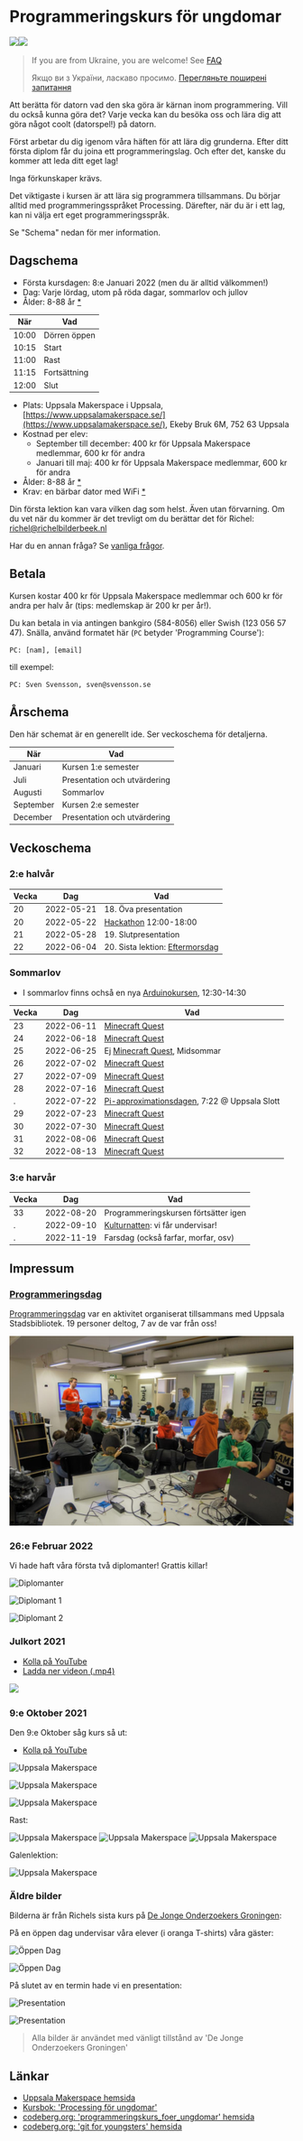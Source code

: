 # Programmeringskurs för ungdomar

![](pics/uppsala_makerspace_50.png)![](pics/processing3_logo_50.png)

> If you are from Ukraine, you are welcome! See [FAQ](faq.md)
>
> Якщо ви з України, ласкаво просимо. [Перегляньте поширені запитання](faq.md)

Att berätta för datorn vad den ska göra är kärnan inom programmering.
Vill du också kunna göra det? Varje vecka kan du besöka oss
och lära dig att göra något coolt (datorspel!) på datorn.

Först arbetar du dig igenom våra häften för att lära dig grunderna.
Efter ditt första diplom får du joina ett programmeringslag.
Och efter det, kanske du kommer att leda ditt eget lag!

Inga förkunskaper krävs.

Det viktigaste i kursen är att lära sig programmera tillsammans.
Du börjar alltid med programmeringsspråket Processing.
Därefter, när du är i ett lag, kan ni välja ert eget programmeringsspråk.

Se "Schema" nedan för mer information.

## Dagschema

 * Första kursdagen: 8:e Januari 2022 (men du är alltid välkommen!)
 * Dag: Varje lördag, utom på röda dagar, sommarlov och jullov
 * Ålder: 8-88 år [*](faq.md)

När  |Vad
-----|---------------
10:00|Dörren öppen
10:15|Start
11:00|Rast
11:15|Fortsättning
12:00|Slut

 * Plats: Uppsala Makerspace i Uppsala, [https://www.uppsalamakerspace.se/](https://www.uppsalamakerspace.se/),
   Ekeby Bruk 6M, 752 63 Uppsala
 * Kostnad per elev:
   * September till december: 400 kr för Uppsala Makerspace medlemmar, 600 kr för andra
   * Januari till maj: 400 kr för Uppsala Makerspace medlemmar, 600 kr för andra
 * Ålder: 8-88 år [*](faq.md)
 * Krav: en bärbar dator med WiFi [*](faq.md)

Din första lektion kan vara vilken dag som helst.
Även utan förvarning.
Om du vet när du kommer är det trevligt om du berättar det för Richel: richel@richelbilderbeek.nl

Har du en annan fråga? Se [vanliga frågor](faq.md).

## Betala

Kursen kostar 400 kr för Uppsala Makerspace medlemmar
och 600 kr för andra per halv år (tips: medlemskap är 200 kr per år!).

Du kan betala in via antingen bankgiro (584-8056) eller Swish (123 056 57 47).
Snälla, använd formatet här (`PC` betyder 'Programming Course'):

```
PC: [nam], [email]
```

till exempel:

```
PC: Sven Svensson, sven@svensson.se
```

## Årschema

Den här schemat är en generellt ide. Ser veckoschema för detaljerna.

När      |Vad
---------|----------------------------
Januari  |Kursen 1:e semester
Juli     |Presentation och utvärdering 
Augusti  |Sommarlov
September|Kursen 2:e semester
December |Presentation och utvärdering

## Veckoschema

### 2:e halvår

Vecka| Dag      |Vad
-----|----------|-------------------------------------
20   |2022-05-21|18. Öva presentation
20   |2022-05-22|[Hackathon](20220522_hackathon.md) 12:00-18:00
21   |2022-05-28|19. Slutpresentation
22   |2022-06-04|20. Sista lektion: [Eftermorsdag](20220604_eftermorsdag.md)

### Sommarlov

 * I sommarlov finns ochså en nya [Arduinokursen](https://github.com/richelbilderbeek/arduinokurs), 12:30-14:30
 
Vecka| Dag      |Vad
-----|----------|-------------------------------------
23   |2022-06-11|[Minecraft Quest](https://github.com/djog/minecraft_quest)
24   |2022-06-18|[Minecraft Quest](https://github.com/djog/minecraft_quest)
25   |2022-06-25|Ej [Minecraft Quest](https://github.com/djog/minecraft_quest), Midsommar
26   |2022-07-02|[Minecraft Quest](https://github.com/djog/minecraft_quest)
27   |2022-07-09|[Minecraft Quest](https://github.com/djog/minecraft_quest)
28   |2022-07-16|[Minecraft Quest](https://github.com/djog/minecraft_quest)
.    |2022-07-22|[Pi-approximationsdagen](https://github.com/richelbilderbeek/pi_approximation_day), 7:22 @ Uppsala Slott
29   |2022-07-23|[Minecraft Quest](https://github.com/djog/minecraft_quest)
30   |2022-07-30|[Minecraft Quest](https://github.com/djog/minecraft_quest)
31   |2022-08-06|[Minecraft Quest](https://github.com/djog/minecraft_quest)
32   |2022-08-13|[Minecraft Quest](https://github.com/djog/minecraft_quest)

### 3:e harvår

Vecka| Dag      |Vad
-----|----------|-------------------------------------
33   |2022-08-20|Programmeringskursen förtsätter igen
.    |2022-09-10|[Kulturnatten](20220910_kulturnatten.md): vi får undervisar!
.    |2022-11-19|Farsdag (också farfar, morfar, osv)

## Impressum

### [Programmeringsdag](github.com/richelbilderbeek/programmeringsdag_usb_2022)

[Programmeringsdag](github.com/richelbilderbeek/programmeringsdag_usb_2022)
var en aktivitet organiserat tillsammans med Uppsala Stadsbibliotek. 
19 personer deltog, 7 av de var från oss!

![](pics/programmeringsdag_usb_2022.jpg)

### 26:e Februar 2022

Vi hade haft våra första två diplomanter! Grattis killar!

![Diplomanter](pics/diplomanter_20220226.jpg)

![Diplomant 1](pics/diplomant_1_20220226.jpg)

![Diplomant 2](pics/diplomant_2_20220226.jpg)

### Julkort 2021

 * [Kolla på YouTube](https://youtu.be/YIf3dGh4ikY)
 * [Ladda ner videon (.mp4)](programs/julkort_20211218/julkort_20211218.mp4)

![](programs/julkort_20211218/julkort_20211218.png)


### 9:e Oktober 2021

Den 9:e Oktober såg kurs så ut:

 * [Kolla på YouTube](https://youtu.be/xWUhRymx69w)

![Uppsala Makerspace](pics/2021109_1.jpg)

![Uppsala Makerspace](pics/2021109_2.jpg)

![Uppsala Makerspace](pics/2021109_3.jpg)

Rast:

![Uppsala Makerspace](pics/20211009/IMG_20211009_111252.jpg)
![Uppsala Makerspace](pics/20211009/IMG_20211009_111254.jpg)
![Uppsala Makerspace](pics/20211009/IMG_20211009_111257.jpg)

Galenlektion:

![Uppsala Makerspace](pics/20211009/IMG_20211009_111800.jpg)

### Äldre bilder

Bilderna är från Richels sista kurs på [De Jonge Onderzoekers Groningen](https://www.djog.nl/):

På en öppen dag undervisar våra elever (i oranga T-shirts) våra gäster:

![Öppen Dag](pics/20180210OpenDagDjo_3.jpg)

![Öppen Dag](pics/20191005ZpannendZernike.jpg)

På slutet av en termin hade vi en presentation:

![Presentation](pics/20190705_1.jpg)

![Presentation](pics/20190705_3.jpg)

> Alla bilder är användet med vänligt tillstånd av 'De Jonge Onderzoekers Groningen'

## Länkar

 * [Uppsala Makerspace hemsida](https://www.uppsalamakerspace.se/)
 * [Kursbok: 'Processing för ungdomar'](https://github.com/richelbilderbeek/processing_foer_ungdomar)
 * [codeberg.org: 'programmeringskurs_foer_ungdomar' hemsida](https://codeberg.org/uppsala_makerspace/programmeringskurs_foer_ungdomar)
 * [codeberg.org: 'git for youngsters' hemsida](https://codeberg.org/richelbilderbeek/git_for_youngsters)

